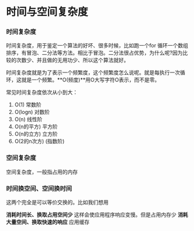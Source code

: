 # 时间与空间复杂度

### 时间复杂度

时间复杂度，用于鉴定一个算法的好坏、很多时候，比如跑一个for 循环一个数组排序，有冒泡、二分法等方法。相比于冒泡。二分法很占优势，为什么呢?因为比较的次数少、并且做的无用功少、所以这个算法就好。

时间复杂度就是为了表示一个频繁度，这个频繁度怎么说呢。就是每执行一次循环，这就是一个频繁。**O(频度)**用O大写字符O表示，而不是零。

常见时间复杂度依次从小到大：

1. O(1) 常数阶
2. O(logn) 对数阶
3. O(n) 线性阶
4. O(n的平方) 平方阶
5. O(n的立方) 立方阶
6. O(2的n次方) (指数阶)

### 空间复杂度

空间复杂度，一般指占用的内存

### 时间换空间、空间换时间

这两个完全是可以等价交换的。比如我们想用

**消耗时间长、换取占用空间少** 这样会使应用程序响应变慢。但是占用内存少
**消耗大量空间、换取快速的响应** 应用缓存
